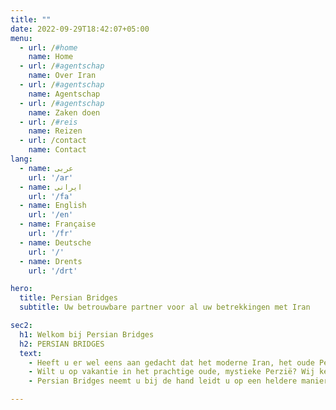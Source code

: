 ```yaml
---
title: ""
date: 2022-09-29T18:42:07+05:00
menu:
  - url: /#home
    name: Home
  - url: /#agentschap
    name: Over Iran
  - url: /#agentschap
    name: Agentschap
  - url: /#agentschap
    name: Zaken doen
  - url: /#reis
    name: Reizen
  - url: /contact
    name: Contact
lang:
  - name: عربى
    url: '/ar'
  - name: ایرانی
    url: '/fa'
  - name: English
    url: '/en'
  - name: Française
    url: '/fr'
  - name: Deutsche
    url: '/'
  - name: Drents
    url: '/drt'

hero:
  title: Persian Bridges
  subtitle: Uw betrouwbare partner voor al uw betrekkingen met Iran

sec2:
  h1: Welkom bij Persian Bridges
  h2: PERSIAN BRIDGES
  text: 
    - Heeft u er wel eens aan gedacht dat het moderne Iran, het oude Perzië, veel meer is dan u misschien dacht? Uw vakantie vieren of zaken doen met Iraanse bedrijven is mogelijk en niet moeilijk.
    - Wilt u op vakantie in het prachtige oude, mystieke Perzië? Wij kennen de meest prachtige plekken en helpen u graag met het kiezen van de beste, mooiste accommodaties.
    - Persian Bridges neemt u bij de hand leidt u op een heldere manier door het prachtige Iran.  Wij ontzorgen u bij het regelen van contacten en de details.

---
```

